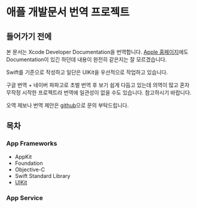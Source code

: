 # 애플 개발문서 번역 프로젝트

## 들어가기 전에

본 문서는 Xcode Developer Documentation을 번역합니다. [Apple 홈페이지](https://developer.apple.com/documentation/)에도 Documentation이 있긴 하던데 내용이 완전히 같은지는 잘 모르겠습니다.

Swift를 기준으로 작성하고 일단은 UIKit을 우선적으로 작업하고 있습니다.

구글 번역 + 네이버 파파고로 초벌 번역 후 보기 쉽게 다듬고 있는데 의역이 많고 혼자 무작정 시작한 프로젝트라 번역에 일관성이 없을 수도 있습니다. 참고하시기 바랍니다.

오역 제보나 번역 제안은 [github](https://github.com/ESnark/sagwa)으로 문의 부탁드립니다.

## 목차

### App Frameworks

* AppKit
* Foundation
* Objective-C
* Swift Standard Library
* [UIKit](./uikit)

### App Service



